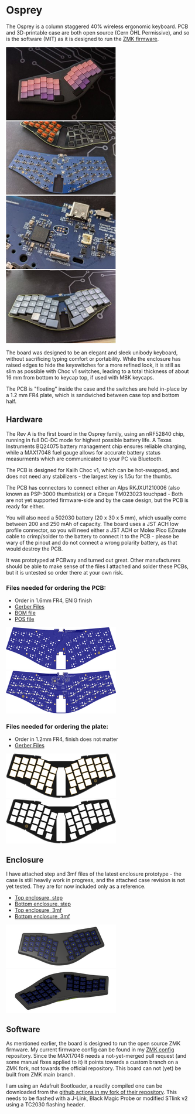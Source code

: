 # Osprey

The Osprey is a column staggered 40% wireless ergonomic keyboard. PCB and 3D-printable case are both open source (Cern OHL Permissive), and so is the software (MIT) as it is designed to run the [ZMK firmware](https://github.com/zmkfirmware/zmk).

[![Entire board](img/photo_full_s.jpg)](img/photo_full.jpg)  [![Entire PCB](img/photo_pcb_s.jpg)](img/photo_pcb.jpg)  [![PCB detail](img/photo_detail_s.jpg)](img/photo_detail.jpg) [![Plate with caps and PCB](img/photo_plate_s.jpg)](img/photo_plate.jpg)

The board was designed to be an elegant and sleek unibody keyboard, without sacrificing typing comfort or portability. While the enclosure has raised edges to hide the keyswitches for a more refined look, it is still as slim as possible with Choc v1 switches, leading to a total thickness of about 16 mm from bottom to keycap top, if used with MBK keycaps.

The PCB is "floating" inside the case and the switches are held in-place by a 1.2 mm FR4 plate, which is sandwiched between case top and bottom half.

## Hardware
The Rev A is the first board in the Osprey family, using an nRF52840 chip, running in full DC-DC mode for highest possible battery life. A Texas Instruments BQ24075 battery management chip ensures reliable charging, while a MAX17048 fuel gauge allows for accurate battery status measurments which are communicated to your PC via Bluetooth.

The PCB is designed for Kailh Choc v1, which can be hot-swapped, and does not need any stabilizers - the largest key is 1.5u for the thumbs.

The PCB has connectors to connect either an Alps RKJXU1210006 (also known as PSP-3000 thumbstick) or a Cirque TM023023 touchpad - Both are not yet supported firmware-side and by the case design, but the PCB is ready for either.

You will also need a 502030 battery (20 x 30 x 5 mm), which usually come between 200 and 250 mAh of capacity. The board uses a JST ACH low profile connector, so you will need either a JST ACH or Molex Pico EZmate cable to crimp/solder to the battery to connect it to the PCB - please be wary of the pinout and do not connect a wrong polarity battery, as that would destroy the PCB.

It was prototyped at PCBway and turned out great. Other manufacturers should be able to make sense of the files I attached and solder these PCBs, but it is untested so order there at your own risk. 

### Files needed for ordering the PCB:

- Order in 1.6mm FR4, ENIG finish
- [Gerber Files](osprey_rev_a/fab/osprey_rev_a-GERBER.zip)
- [BOM file](osprey_rev_a/fab/osprey_rev_a_BOM.xlsx)
- [POS file](osprey_rev_a/fab/osprey_rev_a-bottom-POS.csv)


[![Top side](img/render_osprey_rev_a_top_s.png)](img/render_osprey_rev_a_top.png)  [![Bottom side](img/render_osprey_rev_a_bottom_s.png)](img/render_osprey_rev_a_bottom.png)

### Files needed for ordering the plate:

- Order in 1.2mm FR4, finish does not matter
- [Gerber Files](osprey_plate/fab/osprey_plate.zip)

[![Top side](img/render_osprey_plate_top_s.png)](img/render_osprey_plate_top.png)  [![Bottom side](img/render_osprey_plate_bottom_s.png)](img/render_osprey_plate_bottom.png)

## Enclosure
I have attached step and 3mf files of the latest enclosure prototype - the case is still heavily work in progress, and the attached case revision is not yet tested. They are for now included only as a reference.
- [Top enclosure, step](osprey_enclosure/osprey_enclosure_top.step)
- [Bottom enclosure, step](osprey_enclosure/osprey_enclosure_bot.step)
- [Top enclosure, 3mf](osprey_enclosure/osprey_enclosure_top.3mf)
- [Bottom enclosure, 3mf](osprey_enclosure/osprey_enclosure_bot.3mf)

[![Front side](img/render_osprey_case1_s.png)](img/render_osprey_case1.png)  [![Rear side](img/render_osprey_case2_s.png)](img/render_osprey_case2.png)


## Software
As mentioned earlier, the board is designed to run the open source ZMK firmware. My current firmware config can be found in my [ZMK config](https://github.com/ebastler/zmk-config/tree/main/config/boards/arm/osprey) repository. Since the MAX17048 needs a not-yet-merged pull request (and some manual fixes applied to it) it points towards a custom branch on a ZMK fork, not towards the official repository. This board can not (yet) be built from ZMK main branch.

I am using an Adafruit Bootloader, a readily compiled one can be downloaded from the [github actions in my fork of their repository](https://github.com/ebastler/Adafruit_nRF52_Bootloader/actions/runs/). This needs to be flashed with a J-Link, Black Magic Probe or modified STlink v2 using a TC2030 flashing header.
